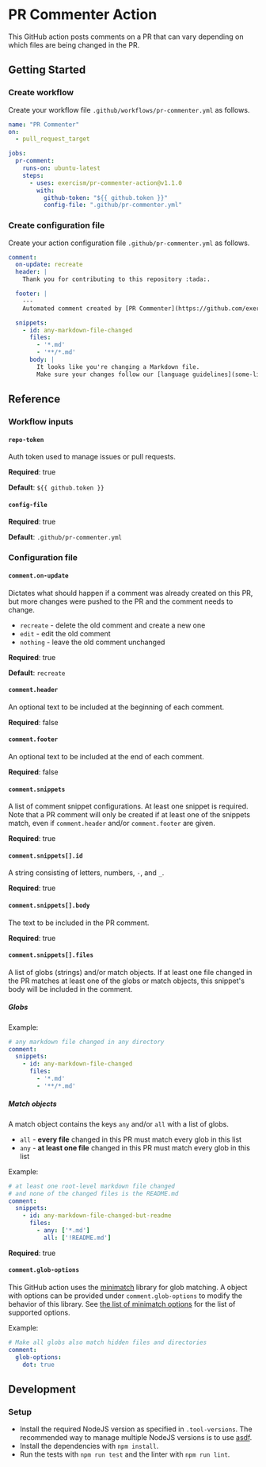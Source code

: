 # PR Commenter Action

This GitHub action posts comments on a PR that can vary depending on which files are being changed in the PR.
 
## Getting Started

### Create workflow

Create your workflow file `.github/workflows/pr-commenter.yml` as follows.

```yaml
name: "PR Commenter"
on:
  - pull_request_target

jobs:
  pr-comment:
    runs-on: ubuntu-latest
    steps:
      - uses: exercism/pr-commenter-action@v1.1.0
        with:
          github-token: "${{ github.token }}"
          config-file: ".github/pr-commenter.yml"
```

### Create configuration file

Create your action configuration file `.github/pr-commenter.yml` as follows.

```yaml
comment:
  on-update: recreate
  header: |
    Thank you for contributing to this repository :tada:.

  footer: |
    ---
    Automated comment created by [PR Commenter](https://github.com/exercism/pr-commenter-action) :robot:.

  snippets:
    - id: any-markdown-file-changed
      files:
        - '*.md'
        - '**/*.md'
      body: |
        It looks like you're changing a Markdown file.
        Make sure your changes follow our [language guidelines](some-link) when writing documentation.
```

## Reference

### Workflow inputs

#### `repo-token`

Auth token used to manage issues or pull requests.

**Required**: true

**Default**: `${{ github.token }}`

#### `config-file`

**Required**: true

**Default**: `.github/pr-commenter.yml`

### Configuration file

#### `comment.on-update`

Dictates what should happen if a comment was already created on this PR, but more changes were pushed to the PR and the comment needs to change.

- `recreate` - delete the old comment and create a new one
- `edit` - edit the old comment
- `nothing` - leave the old comment unchanged

**Required**: true

**Default**: `recreate`

#### `comment.header`

An optional text to be included at the beginning of each comment. 

**Required**: false

#### `comment.footer`

An optional text to be included at the end of each comment. 

**Required**: false

#### `comment.snippets`

A list of comment snippet configurations. At least one snippet is required. Note that a PR comment will only be created if at least one of the snippets match, even if `comment.header` and/or `comment.footer` are given.

**Required**: true

#### `comment.snippets[].id`

A string consisting of letters, numbers, `-`, and `_`.

**Required**: true

#### `comment.snippets[].body`

The text to be included in the PR comment.

**Required**: true

#### `comment.snippets[].files`

A list of globs (strings) and/or match objects. If at least one file changed in the PR matches at least one of the globs or match objects, this snippet's body will be included in the comment.

##### Globs

Example:

```yaml
# any markdown file changed in any directory
comment:
  snippets:
    - id: any-markdown-file-changed
      files:
        - '*.md'
        - '**/*.md'
```

##### Match objects

A match object contains the keys `any` and/or `all` with a list of globs.

- `all` - **every file** changed in this PR must match every glob in this list
- `any` - **at least one file** changed in this PR must match every glob in this list

Example:

```yaml
# at least one root-level markdown file changed
# and none of the changed files is the README.md
comment:
  snippets:
    - id: any-markdown-file-changed-but-readme
      files:
        - any: ['*.md']
          all: ['!README.md']
```

**Required**: true

#### `comment.glob-options`

This GitHub action uses the [minimatch](https://github.com/isaacs/minimatch) library for glob matching. A object with options can be provided under `comment.glob-options` to modify the behavior of this library. See [the list of minimatch options](https://github.com/isaacs/minimatch#options) for the list of supported options.

Example:

```yaml
# Make all globs also match hidden files and directories
comment:
  glob-options:
    dot: true
```

## Development

### Setup

- Install the required NodeJS version as specified in `.tool-versions`. The recommended way to manage multiple NodeJS versions is to use [asdf](https://asdf-vm.com/#/).
- Install the dependencies with `npm install`.
- Run the tests with `npm run test` and the linter with `npm run lint`.
